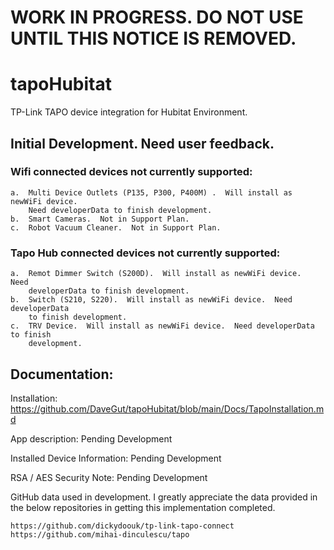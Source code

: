 # WORK IN PROGRESS.  DO NOT USE UNTIL THIS NOTICE IS REMOVED.

# tapoHubitat
TP-Link TAPO device integration for Hubitat Environment.
## Initial Development.  Need user feedback.

### Wifi connected devices not currently supported:
	a.	Multi Device Outlets (P135, P300, P400M) .  Will install as newWiFi device.  
 		Need developerData to finish development.
	b.	Smart Cameras.  Not in Support Plan.
 	c.	Robot Vacuum Cleaner.  Not in Support Plan.

### Tapo Hub connected devices not currently supported:
	a.	Remot Dimmer Switch (S200D).  Will install as newWiFi device.  Need 
 		developerData to finish development.
 	b.	Switch (S210, S220).  Will install as newWiFi device.  Need developerData
  		to finish development.
  	c.	TRV Device.  Will install as newWiFi device.  Need developerData to finish 
   		development.

## Documentation:

Installation: https://github.com/DaveGut/tapoHubitat/blob/main/Docs/TapoInstallation.md

App description: Pending Development

Installed Device Information: Pending Development

RSA / AES Security Note: Pending Development

 
GitHub data used in development.  I greatly appreciate the data provided in the below repositories in getting this implementation completed.

	https://github.com/dickydoouk/tp-link-tapo-connect
	https://github.com/mihai-dinculescu/tapo
 
